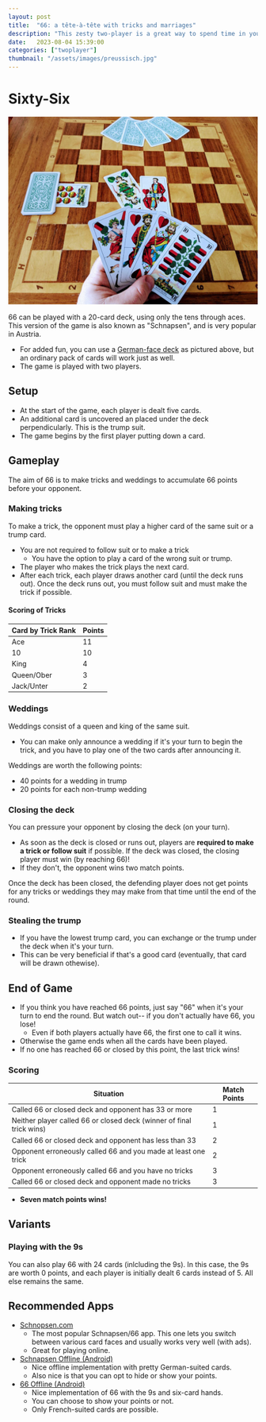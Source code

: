 ```yaml
---
layout: post
title:  "66: a tête-à-tête with tricks and marriages"
description: "This zesty two-player is a great way to spend time in your local bar or living room."
date:   2023-08-04 15:39:00
categories: ["twoplayer"]
thumbnail: "/assets/images/preussisch.jpg"
---
```


# Sixty-Six
![](/assets/images/preussisch.jpg)

66 can be played with a 20-card deck, using only the tens through aces. This version of the game is also known as "Schnapsen", and is very popular in Austria.
- For added fun, you can use a [German-face deck](https://mepel.pl/skat-tradycyjny) as pictured above, but an ordinary pack of cards will work just as well.
- The game is played with two players.   
## Setup
- At the start of the game, each player is dealt five cards.
- An additional card is uncovered an placed under the deck perpendicularly. This is the trump suit.
- The game begins by the first player putting down a card.

## Gameplay
The aim of 66 is to make tricks and weddings to accumulate 66 points before your opponent. 

### Making tricks
To make a trick, the opponent must play a higher card of the same suit or a trump card.
  - You are not required to follow suit or to make a trick
    - You have the option to play a card of the wrong suit or trump.
  - The player who makes the trick plays the next card. 
  - After each trick, each player draws another card (until the deck runs out). Once the deck runs out, you must follow suit and must make the trick if possible.
  
#### Scoring of Tricks 

| Card by Trick Rank | Points |
| ------------------ | ------ |
| Ace                | 11     |
| 10                 | 10     |
| King               | 4      |
| Queen/Ober         | 3      |
| Jack/Unter         | 2      |

### Weddings

Weddings consist of a queen and king of the same suit.
- You can make only announce a wedding if it's your turn to begin the trick, and you have to play one of the two cards after announcing it.

Weddings are worth the following points:  
- 40 points for a wedding in trump
- 20 points for each non-trump wedding
  
### Closing the deck
You can pressure your opponent by closing the deck (on your turn).
- As soon as the deck is closed or runs out, players are __required to make a trick or follow suit__ if possible.
If the deck was closed, the closing player must win (by reaching 66)!
- If they don't, the opponent wins two match points.
  
Once the deck has been closed, the defending player does not get points for any tricks or weddings they may make from that time until the end of the round.  

### Stealing the trump
- If you have the lowest trump card, you can exchange or the trump under the deck when it's your turn.
- This can be very beneficial if that's a good card (eventually, that card will be drawn othewise).

## End of Game
- If you think you have reached 66 points, just say "66" when it's your turn to end the round. But watch out-- if you don't actually have 66, you lose!
  - Even if both players actually have 66, the first one to call it wins.
- Otherwise the game ends when all the cards have been played.
- If no one has reached 66 or closed by this point, the last trick wins!

### Scoring

| Situation                                                                        | Match Points |
| -------------------------------------------------------------------------------- | ------------ |
| Called 66 or closed deck and opponent has 33 or more          | 1            |
| Neither player called 66 or closed deck (winner of final trick wins)  | 1            |
| Called 66 or closed deck and opponent has less than 33        | 2            |
| Opponent erroneously called 66 and you made at least one trick | 2            |
| Opponent erroneously called 66 and you have no tricks     | 3            |
| Called 66 or closed deck and opponent made no tricks          | 3            |

- __Seven match points wins!__

## Variants
### Playing with the 9s  
You can also play 66 with 24 cards (inlcluding the 9s). In this case, the 9s are worth 0 points, and each player is initially dealt 6 cards instead of 5. All else remains the same.  

## Recommended Apps
- [Schnopsen.com](https://schnopsn.com/)
  - The most popular Schnapsen/66 app. This one lets you switch between various card faces and usually works very well (with ads).
  - Great for playing online.  
- [Schnapsen Offline (Android)](https://play.google.com/store/apps/details?id=com.zariba.schnapsen.offline)
  - Nice offline implementation with pretty German-suited cards.
  - Also nice is that you can opt to hide or show your points.
- [66 Offline (Android)](https://play.google.com/store/apps/details?id=com.zariba.sechsundsechzig.offline)
  - Nice implementation of 66 with the 9s and six-card hands.
  - You can choose to show your points or not.
  - Only French-suited cards are possible.

